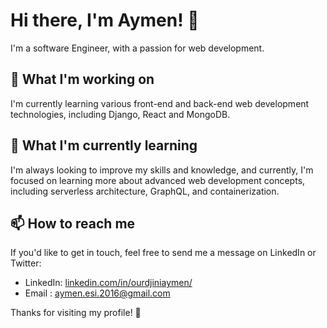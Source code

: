 # Hi there, I'm Aymen! 👋

I'm a software Engineer, with a passion for web development.

## 🔭 What I'm working on

I'm currently learning various front-end and back-end web development technologies, including Django, React and MongoDB.

## 🌱 What I'm currently learning

I'm always looking to improve my skills and knowledge, and currently, I'm focused on learning more about advanced web development concepts, including serverless architecture, GraphQL, and containerization.

## 📫 How to reach me

If you'd like to get in touch, feel free to send me a message on LinkedIn or Twitter:

- LinkedIn: [linkedin.com/in/ourdjiniaymen/](https://www.linkedin.com/in/aymen-ourdjini-581b14172/)
- Email : aymen.esi.2016@gmail.com
 
Thanks for visiting my profile! 👀
